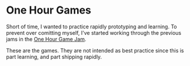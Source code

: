 # One Hour Games

Short of time, I wanted to practice rapidly prototyping and learning. To prevent over comitting myself, I've started working through the previous jams  in the [One Hour Game Jam](http://onehourgamejam.com).

These are the games. They are not intended as best practice since this is part learning, and part shipping rapidly.
